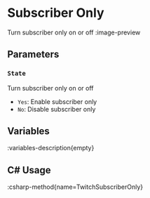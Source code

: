 # Subscriber Only
Turn subscriber only on or off
:image-preview

## Parameters
### `State`
Turn subscriber only on or off

- `Yes`: Enable subscriber only
- `No`: Disable subscriber only

## Variables
:variables-description{empty}

## C# Usage
:csharp-method{name=TwitchSubscriberOnly}